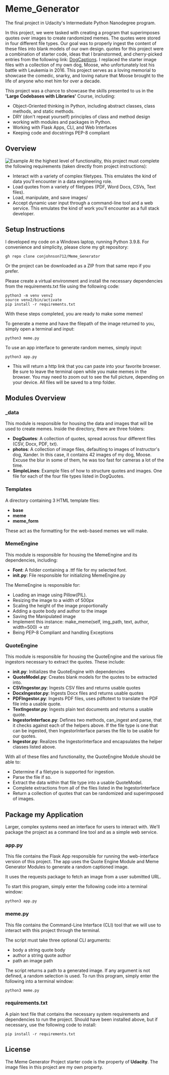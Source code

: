 # Meme_Generator
The final project in Udacity's Intermediate Python Nanodegree program. 

In this project, we were tasked with creating a program that superimposes quotes over images to create randomized memes. The quotes were stored in four different file types. Our goal was to properly ingest the content of these files into blank models of our own design. quotes for this project were a combination of starter code, ideas that I brainstormed, and cherry-picked entries from the following link: [DogCaptions](https://getchip.com/dog-captions/#Short_Dog_Captions_for_Instagram). I replaced the starter image files with a collection of my own dog, Moose, who unfortunately lost his battle with Leukemia in 2016. This project serves as a loving memorial to showcase the comedic, snarky, and loving nature that Moose brought to the life of anyone who met him for over a decade. 

This project was a chance to showcase the skills presented to us in the **'Large Codebases with Libraries'** Course, including: 

- Object-Oriented thinking in Python, including abstract classes, class methods, and static methods.
- DRY (don't repeat yourself) principles of class and method design
- working with modules and packages in Python.
- Working with Flask Apps, CLI, and Web Interfaces
- Keeping code and docstrings PEP-8 compliant


## Overview
![Example](https://github.com/conjohnson712/Meme_Generator/blob/main/static/70.jpg?raw=true)
At the highest level of functionality, this project must complete the following requirements (taken directly from project instructions): 
- Interact with a variety of complex filetypes. This emulates the kind of data you'll encounter in a data engineering role. 
- Load quotes from a variety of filetypes (PDF, Word Docs, CSVs, Text files). 
- Load, manipulate, and save images/ 
- Accept dynamic user input through a command-line tool and a web service. This emulates the kind of work you'll encounter as a full stack developer.


## Setup Instructions
I developed my code on a Windows laptop, running Python 3.9.8. 
For convenience and simplicity, please clone my git repository:
```
gh repo clone conjohnson712/Meme_Generator
```
Or the project can be downloaded as a ZIP from that same repo if you prefer.


Please create a virtual environment and install the necessary dependencies from the requirements.txt file using the following code: 
```
python3 -m venv venv2
source venv2/bin/activate
pip install -r requirements.txt
```

With these steps completed, you are ready to make some memes!

To generate a meme and have the filepath of the image returned to you, simply open a terminal and input: 
```
python3 meme.py
```

To use an app interface to generate random memes, simply input: 
```
python3 app.py
```
- This will return a http link that you can paste into your favorite browser. Be sure to leave the terminal open while you make memes in the browser. You may need to zoom out to see the full picture, depending on your device. All files will be saved to a tmp folder. 

## Modules Overview

### _data
This module is responsible for housing the data and images that will be used to create memes. Inside the directory, there are three folders: 
- **DogQuotes**: A collection of quotes, spread across four different files (CSV, Docx, PDF, txt).
- **photos**: A collection of image files, defaulting to images of Instructor's dog, Xander. In this case, it contains 42 images of my dog, Moose. Excuse the blur in some of them, he was too fast for cameras a lot of the time.
- **SimpleLines**: Example files of how to structure quotes and images. One file for each of the four file types listed in DogQuotes.


### Templates
A directory containing 3  HTML template files: 
- **base**
- **meme**
- **meme_form**

These act as the formatting for the web-based memes we will make. 


### MemeEngine
This module is responsible for housing the MemeEngine and its dependencies, including: 
- **Font**: A folder containing a .ttf file for my selected font.
- **__init__.py**: File responsible for initializing MemeEngine.py

The MemeEngine is responsible for: 
- Loading an image using Pillow(PIL).
- Resizing the image to a width of 500px
- Scaling the height of the image proportionally
- Adding a quote body and author to the image
- Saving the Manipulated image
- Implement this instance: make_meme(self, img_path, text, author, width=500) -> str
- Being PEP-8 Compliant and handling Exceptions


### QuoteEngine
This module is responsible for housing the QuoteEngine and the various file ingestors necessary to extract the quotes. These include: 
- **__init__.py**: Initializes the QuoteEngine with dependencies
- **QuoteModel.py**: Creates blank models for the quotes to be extracted into.
- **CSVIngestor.py**: Ingests CSV files and returns usable quotes
- **DocxIngestor.py**: Ingests Docx files and returns usable quotes
- **PDFIngestor.py**: Ingests PDF files, uses pdftotext to translate the PDF file into a usable quote.
- **TextIngestor.py**: Ingests plain text documents and returns a usable quote.
- **IngestorInterface.py**: Defines two methods, can_ingest and parse, that it checks against each of the helpers above. If the file type is one that can be ingested, then IngestorInterface parses the file to be usable for our quotes.
- **Ingestor.py**: Realizes the IngestorInterface and encapsulates the helper classes listed above.

With all of these files and functionality, the QuoteEngine Module should be able to: 
- Determine if a filetype is supported for ingestion. 
- Parse the file if so.
- Extract the data within that file type into a usable QuoteModel. 
- Complete extractions from all of the files listed in the IngestorInterface
- Return a collection of quotes that can be randomized and superimposed of images.


## Package my Application
Larger, complex systems need an interface for users to interact with. We'll package the project as a command line tool and as a simple web service.

### app.py
This file contains the Flask App responsible for running the web-interface version of this project. The app uses the Quote Engine Module and Meme Generator Modules to generate a random captioned image.

It uses the requests package to fetch an image from a user submitted URL.

To start this program, simply enter the following code into a terminal window: 
```
python3 app.py
```


### meme.py
This file contains the Command-Line Interface (CLI) tool that we will use to interact with this project through the terminal.

The script must take three optional CLI arguments:
- body a string quote body
- author a string quote author
- path an image path

The script returns a path to a generated image. If any argument is not defined, a random selection is used. 
To run this program, simply enter the following into a terminal window:
```
python3 meme.py
```


### requirements.txt
A plain text file that contains the necessary system requirements and dependencies to run the project. Should have been installed above, but if necessary, use the following code to install: 
```
pip install -r requirements.txt
```


## License
The Meme Generator Project starter code is the property of **Udacity**. The image files in this project are my own property.


